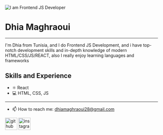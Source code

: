 
![I am Frontend JS Developer](https://c4.wallpaperflare.com/wallpaper/815/965/235/code-coding-knowledge-logic-wallpaper-preview.jpg)

# Dhia Maghraoui
<hr>
I'm Dhia from Tunisia, and I do Frontend JS Development, and i have top-notch development skills and in-depth knowledge of modern HTML/CSS/JS/REACT, also I really enjoy learning languages and frameworks

## Skills and Experience
 * ⚛ React
 * 💻 HTML, CSS, JS
<hr>

- 📫 How to reach me: dhiamaghraoui28@gmail.com 


[<img src='https://cdn.jsdelivr.net/npm/simple-icons@3.0.1/icons/github.svg' alt='github' height='40'>](https://github.com/dhiamaghraoui)  [<img src='https://cdn.jsdelivr.net/npm/simple-icons@3.0.1/icons/instagram.svg' alt='instagram' height='40'>](https://www.instagram.com/dhia_maghraoui/)  
